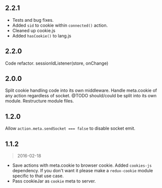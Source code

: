 ## 2.2.1

* Tests and bug fixes.
* Added `sid` to cookie within `connected()` action.
* Cleaned up cookie.js
* Added `hasCookie()` to lang.js

## 2.2.0

Code refactor. sessionIdListener(store, onChange)

## 2.0.0

Split cookie handling code into its own middleware. Handle meta.cookie of any action regardless of socket. @TODO should/could be split into its own module. Restructure module files.

## 1.2.0

Allow `action.meta.sendSocket === false` to disable socket emit.

## 1.1.2
> 2016-02-18

* Save actions with meta.cookie to browser cookie. Added `cookies-js` dependency. If you don't want it please make a `redux-cookie` module specific to that use case.
* Pass cookieJar as `cookie` meta to server.
